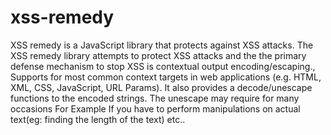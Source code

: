 xss-remedy
==========

XSS remedy is a JavaScript library that protects against XSS attacks.  The XSS remedy library attempts to protect XSS attacks and the the primary defense mechanism to stop XSS is contextual output encoding/escaping., Supports for most common context targets in web applications (e.g. HTML, XML, CSS, JavaScript, URL Params).  It also provides a decode/unescape functions to the encoded strings. The unescape may require for many occasions For Example If you have to perform manipulations on actual text(eg: finding the length of the text) etc..
